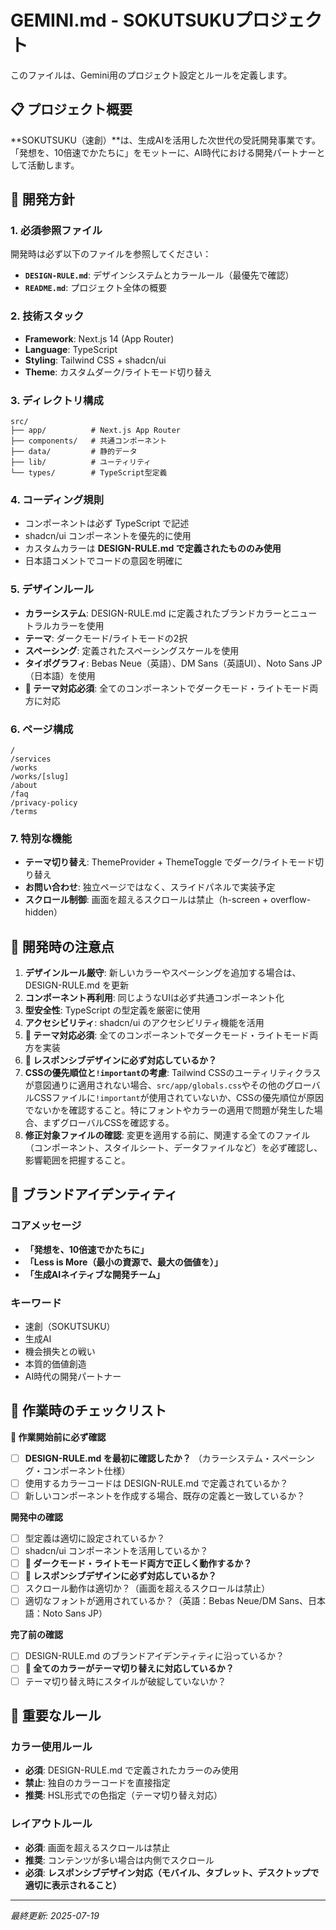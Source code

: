 # GEMINI.md - SOKUTSUKUプロジェクト

このファイルは、Gemini用のプロジェクト設定とルールを定義します。

## 📋 プロジェクト概要

**SOKUTSUKU（速創）**は、生成AIを活用した次世代の受託開発事業です。
「発想を、10倍速でかたちに」をモットーに、AI時代における開発パートナーとして活動します。

## 🎯 開発方針

### 1. 必須参照ファイル
開発時は必ず以下のファイルを参照してください：
- **`DESIGN-RULE.md`**: デザインシステムとカラールール（最優先で確認）
- **`README.md`**: プロジェクト全体の概要

### 2. 技術スタック
- **Framework**: Next.js 14 (App Router)
- **Language**: TypeScript
- **Styling**: Tailwind CSS + shadcn/ui
- **Theme**: カスタムダーク/ライトモード切り替え

### 3. ディレクトリ構成
```
src/
├── app/          # Next.js App Router
├── components/   # 共通コンポーネント
├── data/         # 静的データ
├── lib/          # ユーティリティ
└── types/        # TypeScript型定義
```

### 4. コーディング規則
- コンポーネントは必ず TypeScript で記述
- shadcn/ui コンポーネントを優先的に使用
- カスタムカラーは **DESIGN-RULE.md で定義されたもののみ使用**
- 日本語コメントでコードの意図を明確に

### 5. デザインルール
- **カラーシステム**: DESIGN-RULE.md に定義されたブランドカラーとニュートラルカラーを使用
- **テーマ**: ダークモード/ライトモードの2択
- **スペーシング**: 定義されたスペーシングスケールを使用
- **タイポグラフィ**: Bebas Neue（英語）、DM Sans（英語UI）、Noto Sans JP（日本語）を使用
- **🚨 テーマ対応必須**: 全てのコンポーネントでダークモード・ライトモード両方に対応

### 6. ページ構成
```
/
/services
/works
/works/[slug]
/about
/faq
/privacy-policy
/terms
```

### 7. 特別な機能
- **テーマ切り替え**: ThemeProvider + ThemeToggle でダーク/ライトモード切り替え
- **お問い合わせ**: 独立ページではなく、スライドパネルで実装予定
- **スクロール制御**: 画面を超えるスクロールは禁止（h-screen + overflow-hidden）

## 🚀 開発時の注意点

1. **デザインルール厳守**: 新しいカラーやスペーシングを追加する場合は、DESIGN-RULE.md を更新
2. **コンポーネント再利用**: 同じようなUIは必ず共通コンポーネント化
3. **型安全性**: TypeScript の型定義を厳密に使用
4. **アクセシビリティ**: shadcn/ui のアクセシビリティ機能を活用
5. **🚨 テーマ対応必須**: 全てのコンポーネントでダークモード・ライトモード両方を実装
6. **🚨 レスポンシブデザインに必ず対応しているか？**
7. **CSSの優先順位と`!important`の考慮**: Tailwind CSSのユーティリティクラスが意図通りに適用されない場合、`src/app/globals.css`やその他のグローバルCSSファイルに`!important`が使用されていないか、CSSの優先順位が原因でないかを確認すること。特にフォントやカラーの適用で問題が発生した場合、まずグローバルCSSを確認する。
8. **修正対象ファイルの確認**: 変更を適用する前に、関連する全てのファイル（コンポーネント、スタイルシート、データファイルなど）を必ず確認し、影響範囲を把握すること。

## 🎨 ブランドアイデンティティ

### コアメッセージ
- **「発想を、10倍速でかたちに」**
- **「Less is More（最小の資源で、最大の価値を）」**
- **「生成AIネイティブな開発チーム」**

### キーワード
- 速創（SOKUTSUKU）
- 生成AI
- 機会損失との戦い
- 本質的価値創造
- AI時代の開発パートナー

## 📝 作業時のチェックリスト

**🚨 作業開始前に必ず確認**
- [ ] **DESIGN-RULE.md を最初に確認したか？** （カラーシステム・スペーシング・コンポーネント仕様）
- [ ] 使用するカラーコードは DESIGN-RULE.md で定義されているか？
- [ ] 新しいコンポーネントを作成する場合、既存の定義と一致しているか？

**開発中の確認**
- [ ] 型定義は適切に設定されているか？
- [ ] shadcn/ui コンポーネントを活用しているか？
- [ ] **🚨 ダークモード・ライトモード両方で正しく動作するか？**
- [ ] **🚨 レスポンシブデザインに必ず対応しているか？**
- [ ] スクロール動作は適切か？（画面を超えるスクロールは禁止）
- [ ] 適切なフォントが適用されているか？（英語：Bebas Neue/DM Sans、日本語：Noto Sans JP）

**完了前の確認**
- [ ] DESIGN-RULE.md のブランドアイデンティティに沿っているか？
- [ ] **🚨 全てのカラーがテーマ切り替えに対応しているか？**
- [ ] テーマ切り替え時にスタイルが破綻していないか？

## 🔧 重要なルール

### カラー使用ルール
- **必須**: DESIGN-RULE.md で定義されたカラーのみ使用
- **禁止**: 独自のカラーコードを直接指定
- **推奨**: HSL形式での色指定（テーマ切り替え対応）

### レイアウトルール
- **必須**: 画面を超えるスクロールは禁止
- **推奨**: コンテンツが多い場合は内側でスクロール
- **必須**: **レスポンシブデザイン対応（モバイル、タブレット、デスクトップで適切に表示されること）**

---

*最終更新: 2025-07-19*